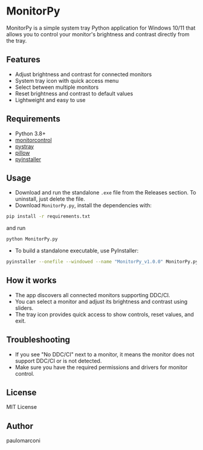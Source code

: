# MonitorPy

MonitorPy is a simple system tray Python application for Windows 10/11 that allows you to control your monitor's brightness and contrast directly from the tray.

## Features

- Adjust brightness and contrast for connected monitors
- System tray icon with quick access menu
- Select between multiple monitors
- Reset brightness and contrast to default values
- Lightweight and easy to use

## Requirements

- Python 3.8+
- [monitorcontrol](https://pypi.org/project/monitorcontrol/)
- [pystray](https://pypi.org/project/pystray/)
- [pillow](https://pypi.org/project/Pillow/)
- [pyinstaller](https://pypi.org/project/pyinstaller/)

## Usage

- Download and run the standalone `.exe` file from the Releases section. To uninstall, just delete the file.
- Download `MonitorPy.py`, install the dependencies with:

```sh
pip install -r requirements.txt
```
and run

```sh
python MonitorPy.py
```

- To build a standalone executable, use PyInstaller:

```sh
pyinstaller --onefile --windowed --name "MonitorPy_v1.0.0" MonitorPy.py
```

## How it works

- The app discovers all connected monitors supporting DDC/CI.
- You can select a monitor and adjust its brightness and contrast using sliders.
- The tray icon provides quick access to show controls, reset values, and exit.
  
## Troubleshooting

- If you see "No DDC/CI" next to a monitor, it means the monitor does not support DDC/CI or is not detected.
- Make sure you have the required permissions and drivers for monitor control.

## License

MIT License

## Author

paulomarconi